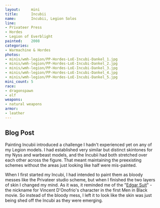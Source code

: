 ```yaml
---
layout:     mini
title:      Incubii
name:       Incubii, Legion Solos
line:       
- Privateer Press
- Hordes
- Legion of Everblight
painted:    2008
categories:
- Warmachine & Hordes
photos:
- minis/wmh-legion/PP-Hordes-LoE-Incubi-Dankel_1.jpg
- minis/wmh-legion/PP-Hordes-LoE-Incubi-Dankel_2.jpg
- minis/wmh-legion/PP-Hordes-LoE-Incubi-Dankel_3.jpg
- minis/wmh-legion/PP-Hordes-LoE-Incubi-Dankel_4.jpg
- minis/wmh-legion/PP-Hordes-LoE-Incubi-Dankel_5.jpg
mini_count: 5
race:       
- dragonspawn
- elf
weapons:    
- natural weapons
armor:      
- leather
---
```


## Blog Post
Painting Incubii introduced a challenge I hadn't experienced yet on any of my Legion models.  I had established very similar but distinct skintones for my Nyss and warbeast models, and the Incubii had both stretched over each other across the figure.  That meant maintaining the preexisting schemes without the areas just looking like half were mis-painted.

When I first started my Incubi, I had intended to paint them as bloody messes like the Privateer studio scheme, but when I finished the two layers of skin I changed my mind. As it was, it reminded me of the "[Edgar Suit](http://www.youtube.com/watch?v=ELDSYX6_uZU&feature=related)" - the nickname for Vincent D'Onofrio's character in the first Men in Black movie. So instead of the bloody mess, I left it to look like the skin was just being shed off the Incubi as they were emerging.